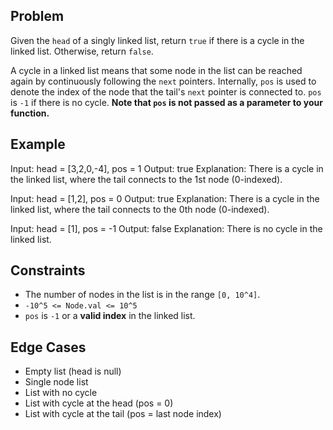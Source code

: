 ## Problem

Given the `head` of a singly linked list, return `true` if there is a cycle in the linked list. Otherwise, return `false`.

A cycle in a linked list means that some node in the list can be reached again by continuously following the `next` pointers. Internally, `pos` is used to denote the index of the node that the tail's `next` pointer is connected to. `pos` is `-1` if there is no cycle. **Note that `pos` is not passed as a parameter to your function.**

## Example

Input: head = [3,2,0,-4], pos = 1
Output: true
Explanation: There is a cycle in the linked list, where the tail connects to the 1st node (0-indexed).

Input: head = [1,2], pos = 0
Output: true
Explanation: There is a cycle in the linked list, where the tail connects to the 0th node (0-indexed).

Input: head = [1], pos = -1
Output: false
Explanation: There is no cycle in the linked list.

## Constraints

- The number of nodes in the list is in the range `[0, 10^4]`.
- `-10^5 <= Node.val <= 10^5`
- `pos` is `-1` or a **valid index** in the linked list.

## Edge Cases

- Empty list (head is null)
- Single node list
- List with no cycle
- List with cycle at the head (pos = 0)
- List with cycle at the tail (pos = last node index)